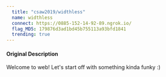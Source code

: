 ```yaml
---
  title: "csaw2019/widthless"
  name: widthless 
  connect: https://0885-152-14-92-89.ngrok.io/ 
  flag_MD5: 179876d3ad1bd45b755113a93bfd1841 
  trending: true
---
```

<h4>Original Description</h4>
<p>Welcome to web! Let's start off with something kinda funky :)</p>